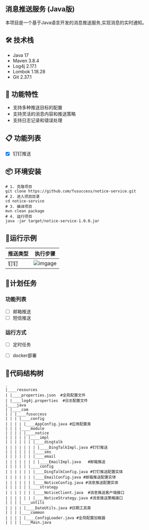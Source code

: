 ## 消息推送服务 (Java版)

本项目是一个基于Java语言开发的消息推送服务,实现消息的实时通知。


## 🛠️ 技术栈
- Java 17
- Maven 3.8.4
- Log4j 2.17.1
- Lombok 1.18.28
- Git 2.37.1


## 📝 功能特性
- 支持多种推送目标的配置
- 支持灵活的消息内容和推送策略
- 支持日志记录和错误处理


## 📋 功能列表
- [x] 钉钉推送


## 📦 环境安装
```shell
# 1. 克隆项目
git clone https://github.com/fusuccess/notice-service.git
# 2. 进入项目目录
cd notice-service
# 3. 编译项目
mvn clean package
# 4. 运行项目
java -jar target/notice-service-1.0.0.jar
```


## 🐣运行示例

| 推送类型 | 执行步骤 |
|------|----|
| 钉钉   | ![imgage](https://github.com/user-attachments/assets/7f2bda08-8476-4276-9b86-bfbea56eb836)   |


## 📝计划任务
### 功能列表
- [ ] 邮箱推送
- [ ] 短信推送

### 运行方式
- [ ] 定时任务
- [ ] docker部署


## 🌲代码结构树
```shell
.
|____resources
| |____properties.json  #全局配置文件
| |____log4j.properties  #日志配置文件
|____java
| |____com
| | |____fusuccess
| | | |____config
| | | | |____AppConfig.java #应用配置类
| | | |____module
| | | | |____notice
| | | | | |____impl
| | | | | | |____dingtalk
| | | | | | | |____DingTalkImpl.java #钉钉推送
| | | | | | |____sms
| | | | | | |____email
| | | | | | | |____EmailImpl.java   #邮箱推送
| | | | | |____config
| | | | | | |____DingTalkConfig.java #钉钉推送配置实体
| | | | | | |____EmailConfig.java #邮箱推送配置实体
| | | | | | |____NoticeConfig.java #消息推送配置实体
| | | | | |____strategy
| | | | | | |____NoticeClient.java  #消息推送客户端接口
| | | | | | |____NoticeStrategy.java #消息推送策略接口
| | | |____untils
| | | | |____DateUtils.java #日期工具类
| | | |____common
| | | | |____ConfigLoader.java #全局配置加载器
| | | |____Main.java
```